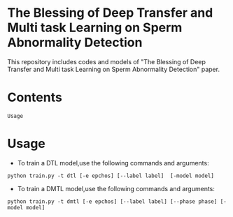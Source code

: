 # The Blessing of Deep Transfer and Multi task Learning on Sperm Abnormality Detection
This repository includes codes and models of "The Blessing of Deep Transfer and Multi task Learning on Sperm Abnormality Detection" paper.
# Contents
```
Usage

```

# Usage
- To train a DTL model,use the following commands and arguments:<br />
```
python train.py -t dtl [-e epchos] [--label label]  [-model model]
```

- To train a DMTL model,use the following commands and arguments:<br />
```
python train.py -t dmtl [-e epchos] [--label label] [--phase phase] [-model model]
```


